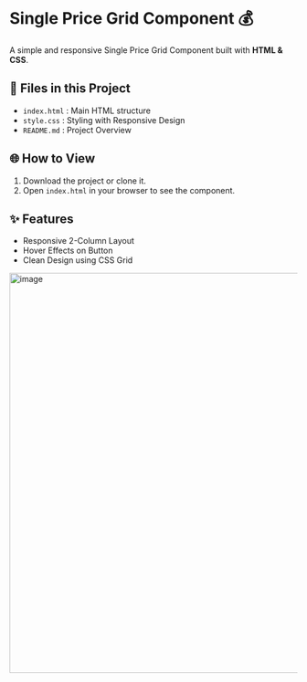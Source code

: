 # Single Price Grid Component 💰

A simple and responsive Single Price Grid Component built with **HTML & CSS**.

## 📂 Files in this Project
- `index.html` : Main HTML structure
- `style.css`  : Styling with Responsive Design
- `README.md`  : Project Overview

## 🌐 How to View
1. Download the project or clone it.
2. Open `index.html` in your browser to see the component.

## ✨ Features
- Responsive 2-Column Layout
- Hover Effects on Button
- Clean Design using CSS Grid


<img width="1029" height="701" alt="image" src="https://github.com/user-attachments/assets/62333fc1-cc20-4ffc-8c68-3a7424147192" />

